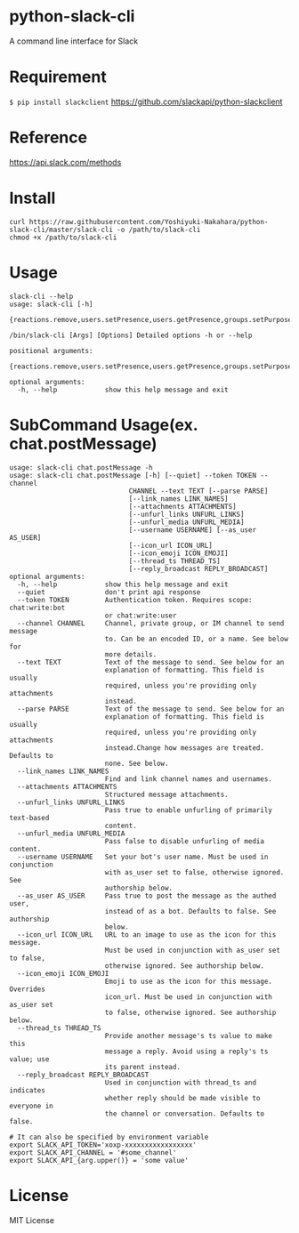 # python-slack-cli
A command line interface for Slack

# Requirement
`$ pip install slackclient`
https://github.com/slackapi/python-slackclient

# Reference
  https://api.slack.com/methods

# Install
    curl https://raw.githubusercontent.com/Yoshiyuki-Nakahara/python-slack-cli/master/slack-cli -o /path/to/slack-cli
    chmod +x /path/to/slack-cli

# Usage
    slack-cli --help
    usage: slack-cli [-h]
      {reactions.remove,users.setPresence,users.getPresence,groups.setPurpose,usergroups.users.update,dnd.info,reminders.info,pins.list,mpim.open,channels.kick,reminders.add,channels.unarchive,team.profile.get,im.replies,channels.join,mpim.close,groups.setTopic,emoji.list,reactions.get,chat.update,groups.list,groups.archive,stars.list,mpim.list,im.history,auth.revoke,groups.open,mpim.mark,groups.info,im.close,im.list,files.comments.delete,team.accessLogs,usergroups.users.list,groups.kick,bots.info,groups.history,users.profile.get,groups.unarchive,channels.invite,groups.replies,files.sharedPublicURL,search.files,channels.rename,channels.list,im.open,team.info,channels.leave,chat.postMessage,users.list,groups.invite,team.billableInfo,groups.rename,files.comments.edit,groups.createChild,groups.create,reminders.delete,auth.test,oauth.access,users.setPhoto,pins.remove,im.mark,dnd.teamInfo,stars.remove,reminders.list,chat.delete,users.setActive,channels.replies,channels.history,files.upload,pins.add,groups.mark,channels.archive,mpim.history,search.all,users.info,usergroups.list,channels.info,files.comments.add,dnd.setSnooze,files.delete,files.list,channels.setTopic,files.info,stars.add,usergroups.disable,mpim.replies,team.integrationLogs,users.deletePhoto,reminders.complete,channels.setPurpose,dnd.endDnd,channels.mark,search.messages,channels.create,users.identity,groups.leave,usergroups.enable,dnd.endSnooze,users.profile.set,chat.meMessage,files.revokePublicURL,usergroups.update,reactions.add,reactions.list,usergroups.create,groups.close}

    /bin/slack-cli [Args] [Options] Detailed options -h or --help

    positional arguments:
      {reactions.remove,users.setPresence,users.getPresence,groups.setPurpose,usergroups.users.update,dnd.info,reminders.info,pins.list,mpim.open,channels.kick,reminders.add,channels.unarchive,team.profile.get,im.replies,channels.join,mpim.close,groups.setTopic,emoji.list,reactions.get,chat.update,groups.list,groups.archive,stars.list,mpim.list,im.history,auth.revoke,groups.open,mpim.mark,groups.info,im.close,im.list,files.comments.delete,team.accessLogs,usergroups.users.list,groups.kick,bots.info,groups.history,users.profile.get,groups.unarchive,channels.invite,groups.replies,files.sharedPublicURL,search.files,channels.rename,channels.list,im.open,team.info,channels.leave,chat.postMessage,users.list,groups.invite,team.billableInfo,groups.rename,files.comments.edit,groups.createChild,groups.create,reminders.delete,auth.test,oauth.access,users.setPhoto,pins.remove,im.mark,dnd.teamInfo,stars.remove,reminders.list,chat.delete,users.setActive,channels.replies,channels.history,files.upload,pins.add,groups.mark,channels.archive,mpim.history,search.all,users.info,usergroups.list,channels.info,files.comments.add,dnd.setSnooze,files.delete,files.list,channels.setTopic,files.info,stars.add,usergroups.disable,mpim.replies,team.integrationLogs,users.deletePhoto,reminders.complete,channels.setPurpose,dnd.endDnd,channels.mark,search.messages,channels.create,users.identity,groups.leave,usergroups.enable,dnd.endSnooze,users.profile.set,chat.meMessage,files.revokePublicURL,usergroups.update,reactions.add,reactions.list,usergroups.create,groups.close

    optional arguments:
      -h, --help            show this help message and exit

# SubCommand Usage(ex. chat.postMessage)
    usage: slack-cli chat.postMessage -h
    usage: slack-cli chat.postMessage [-h] [--quiet] --token TOKEN --channel
                                  CHANNEL --text TEXT [--parse PARSE]
                                  [--link_names LINK_NAMES]
                                  [--attachments ATTACHMENTS]
                                  [--unfurl_links UNFURL_LINKS]
                                  [--unfurl_media UNFURL_MEDIA]
                                  [--username USERNAME] [--as_user AS_USER]
                                  [--icon_url ICON_URL]
                                  [--icon_emoji ICON_EMOJI]
                                  [--thread_ts THREAD_TS]
                                  [--reply_broadcast REPLY_BROADCAST]
    optional arguments:
      -h, --help            show this help message and exit
      --quiet               don't print api response
      --token TOKEN         Authentication token. Requires scope: chat:write:bot
                            or chat:write:user
      --channel CHANNEL     Channel, private group, or IM channel to send message
                            to. Can be an encoded ID, or a name. See below for
                            more details.
      --text TEXT           Text of the message to send. See below for an
                            explanation of formatting. This field is usually
                            required, unless you're providing only attachments
                            instead.
      --parse PARSE         Text of the message to send. See below for an
                            explanation of formatting. This field is usually
                            required, unless you're providing only attachments
                            instead.Change how messages are treated. Defaults to
                            none. See below.
      --link_names LINK_NAMES
                            Find and link channel names and usernames.
      --attachments ATTACHMENTS
                            Structured message attachments.
      --unfurl_links UNFURL_LINKS
                            Pass true to enable unfurling of primarily text-based
                            content.
      --unfurl_media UNFURL_MEDIA
                            Pass false to disable unfurling of media content.
      --username USERNAME   Set your bot's user name. Must be used in conjunction
                            with as_user set to false, otherwise ignored. See
                            authorship below.
      --as_user AS_USER     Pass true to post the message as the authed user,
                            instead of as a bot. Defaults to false. See authorship
                            below.
      --icon_url ICON_URL   URL to an image to use as the icon for this message.
                            Must be used in conjunction with as_user set to false,
                            otherwise ignored. See authorship below.
      --icon_emoji ICON_EMOJI
                            Emoji to use as the icon for this message. Overrides
                            icon_url. Must be used in conjunction with as_user set
                            to false, otherwise ignored. See authorship below.
      --thread_ts THREAD_TS
                            Provide another message's ts value to make this
                            message a reply. Avoid using a reply's ts value; use
                            its parent instead.
      --reply_broadcast REPLY_BROADCAST
                            Used in conjunction with thread_ts and indicates
                            whether reply should be made visible to everyone in
                            the channel or conversation. Defaults to false.

    # It can also be specified by environment variable
    export SLACK_API_TOKEN='xoxp-xxxxxxxxxxxxxxxxx'
    export SLACK_API_CHANNEL = '#some_channel'
    export SLACK_API_{arg.upper()} = 'some value'

# License
MIT License
